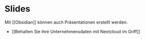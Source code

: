 # Slides
Mit [[Obsidian]] können auch Präsentationen erstellt werden.

* [[Behalten Sie ihre Unternehmensdaten mit Nextcloud im Griff]]
